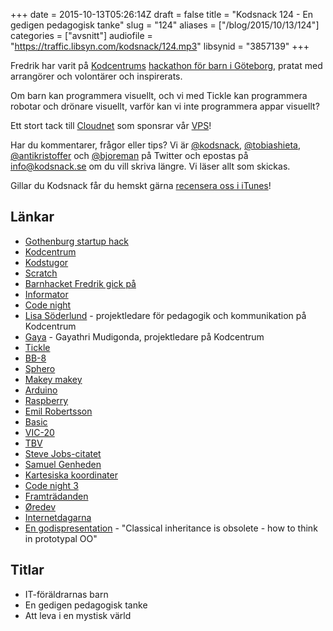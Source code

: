 +++
date = 2015-10-13T05:26:14Z
draft = false
title = "Kodsnack 124 - En gedigen pedagogisk tanke"
slug = "124"
aliases = ["/blog/2015/10/13/124"]
categories = ["avsnitt"]
audiofile = "https://traffic.libsyn.com/kodsnack/124.mp3"
libsynid = "3857139"
+++

Fredrik har varit på [Kodcentrums](http://www.kodcentrum.se/) [hackathon för barn i Göteborg](http://www.kodcentrum.se/nyheter/barnhack-hos-informator), pratat med arrangörer och volontärer och inspirerats.

Om barn kan programmera visuellt, och vi med Tickle kan programmera robotar och drönare visuellt, varför kan vi inte programmera appar visuellt?

Ett stort tack till [Cloudnet](http://www.cloudnet.se) som sponsrar vår [VPS](http://en.wikipedia.org/wiki/Virtual_private_server)!

Har du kommentarer, frågor eller tips? Vi är [@kodsnack](https://www.twitter.com/kodsnack), [@tobiashieta](https://www.twitter.com/tobiashieta), [@antikristoffer](https://www.twitter.com/antikristoffer) och [@bjoreman](https://www.twitter.com/bjoreman) på Twitter och epostas på [info@kodsnack.se](mailto:info@kodsnack.se) om du vill skriva längre. Vi läser allt som skickas.

Gillar du Kodsnack får du hemskt gärna [recensera oss i iTunes](http://itunes.apple.com/se/podcast/kodsnack/id561631498?l=en)!

## Länkar ##
* [Gothenburg startup hack](http://www.gbgstartuphack.com/)
* [Kodcentrum](http://www.kodcentrum.se/)
* [Kodstugor](http://www.kodcentrum.se/kodstugor)
* [Scratch](https://scratch.mit.edu/)
* [Barnhacket Fredrik gick på](http://www.kodcentrum.se/nyheter/barnhack-hos-informator)
* [Informator](https://informator.se/)
* [Code night](http://www.idg.se/2.37707)
* [Lisa Söderlund](https://se.linkedin.com/in/lisasoderlund) - projektledare för pedagogik och kommunikation på Kodcentrum
* [Gaya](https://www.linkedin.com/profile/view?id=AAMAAAmquU4BYPFwRD-GTzFUMP_AxjLOURTC2vw&authType=name&authToken=faoc&trk=hp-feed-member-name) - Gayathri Mudigonda, projektledare på Kodcentrum
* [Tickle](https://tickleapp.com/en-us/)
* [BB-8](http://www.sphero.com/starwars)
* [Sphero](http://www.sphero.com/)
* [Makey makey](http://makeymakey.com/)
* [Arduino](https://www.arduino.cc/)
* [Raspberry](https://www.raspberrypi.org/help/what-is-a-raspberry-pi/)
* [Emil Robertsson](https://www.linkedin.com/profile/view?id=2401236&trk=eml_inv_status_profile_non_email)
* [Basic](https://en.wikipedia.org/wiki/BASIC)
* [VIC-20](https://en.wikipedia.org/wiki/Commodore_VIC-20)
* [TBV](https://sv.wikipedia.org/wiki/TBV)
* [Steve Jobs-citatet](http://www.gurteen.com/gurteen/gurteen.nsf/id/no-smarter-than-you)
* [Samuel Genheden](https://uk.linkedin.com/pub/samuel-genheden/34/376/976)
* [Kartesiska koordinater](https://en.wikipedia.org/wiki/Cartesian_coordinate_system)
* [Code night 3](http://event.computersweden.se/codenight3/)
* [Framträdanden](https://kodsnack.se/events/)
* [Øredev](http://oredev.org/)
* [Internetdagarna](https://internetdagarna.se/)
* [En godispresentation](https://vimeo.com/69255635) - "Classical inheritance is obsolete - how to think in prototypal OO"

## Titlar ##
* IT-föräldrarnas barn
* En gedigen pedagogisk tanke
* Att leva i en mystisk värld
